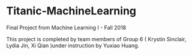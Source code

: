 # Titanic-MachineLearning
Final Project from Machine Learning I - Fall 2018

This project is completed by team members of Group 6 ( Krystin Sinclair, Lydia Jin, Xi Qian
)under instruction by Yuxiao Huang. 
